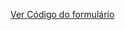 [Ver Código do formulário](https://github.com/KaikyLagares/KaikyCode/tree/d7bca3a142bb0fc4592d085ac189850e411cdcf1/Formul%C3%A1rio)
